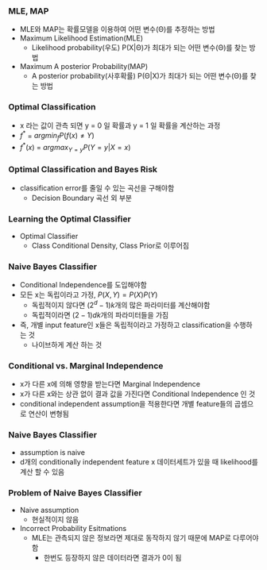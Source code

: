 
### MLE, MAP
- MLE와 MAP는 확률모델을 이용하여 어떤 변수(Θ)를 추정하는 방법
- Maximum Likelihood Estimation(MLE)
  - Likelihood probability(우도) P(X|Θ)가 최대가 되는 어떤 변수(Θ)를 찾는 방법
- Maximum A posterior Probability(MAP)
  - A posterior probability(사후확률) P(Θ|X)가 최대가 되는 어떤 변수(Θ)를 찾는 방법

### Optimal Classification
- x 라는 값이 관측 되면 y = 0 일 확률과 y = 1 일 확률을 계산하는 과정 
- $f^*$ = $argmin_{f}P(f(x) \neq  Y)$
- $f^{*}(x)$ = $argmax_{Y=y}P(Y=y | X =x)$

### Optimal Classification and Bayes Risk
- classification error를 줄일 수 있는 곡선을 구해야함
  - Decision Boundary 곡선 외 부분 

### Learning the Optimal Classifier
- Optimal Classifier 
  - Class Conditional Density, Class Prior로 이루어짐 

### Naive Bayes Classifier 
- Conditional Independence를 도입해야함 
- 모든 x는 독립이라고 가정, $P(X, Y) = P(X)P(Y)$
  - 독립적이지 않다면 $(2^d-1)k$개의 많은 파라미터를 계산해야함 
  - 독립적이라면 $(2-1)dk$개의 파라미터들을 가짐 
- 즉, 개별 input feature인 x들은 독립적이라고 가정하고 classification을 수행하는 것 
  - 나이브하게 계산 하는 것
  
### Conditional vs. Marginal Independence
- x가 다른 x에 의해 영향을 받는다면 Marginal Independence
- x가 다른 x와는 상관 없이 결과 값을 가진다면 Conditional Independence 인 것
- conditional independent assumption을 적용한다면 개별 feature들의 곱셈으로 연산이 변형됨

### Naive Bayes Classifier
- assumption is naive
- d개의 conditionally independent feature x 데이터세트가 있을 때 likelihood를 계산 할 수 있음

### Problem of Naive Bayes Classifier
- Naive assumption
  - 현실적이지 않음
- Incorrect Probability Esitmations
  - MLE는 관측되지 않은 정보라면 제대로 동작하지 않기 때문에 MAP로 다루어야함 
    - 한번도 등장하지 않은 데이터라면 결과가 0이 됨

### 